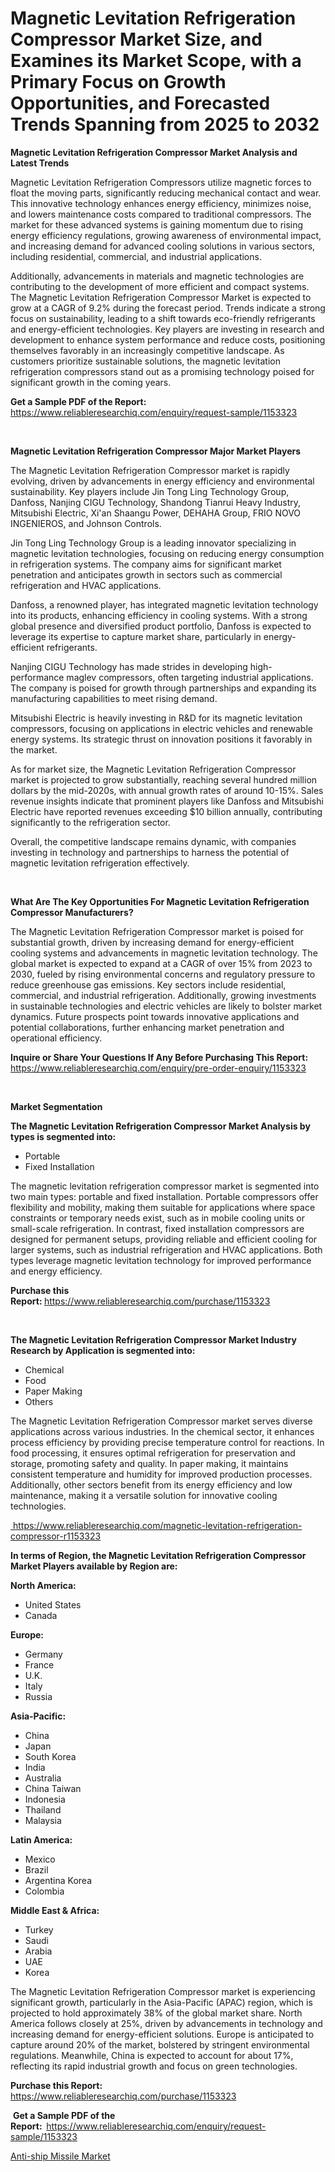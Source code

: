 <p><h1>Magnetic Levitation Refrigeration Compressor Market Size, and Examines its Market Scope, with a Primary Focus on Growth Opportunities, and Forecasted Trends Spanning from 2025 to 2032</h1></p><p><strong>Magnetic Levitation Refrigeration Compressor Market Analysis and Latest Trends</strong></p>
<p><p>Magnetic Levitation Refrigeration Compressors utilize magnetic forces to float the moving parts, significantly reducing mechanical contact and wear. This innovative technology enhances energy efficiency, minimizes noise, and lowers maintenance costs compared to traditional compressors. The market for these advanced systems is gaining momentum due to rising energy efficiency regulations, growing awareness of environmental impact, and increasing demand for advanced cooling solutions in various sectors, including residential, commercial, and industrial applications.</p><p>Additionally, advancements in materials and magnetic technologies are contributing to the development of more efficient and compact systems. The Magnetic Levitation Refrigeration Compressor Market is expected to grow at a CAGR of 9.2% during the forecast period. Trends indicate a strong focus on sustainability, leading to a shift towards eco-friendly refrigerants and energy-efficient technologies. Key players are investing in research and development to enhance system performance and reduce costs, positioning themselves favorably in an increasingly competitive landscape. As customers prioritize sustainable solutions, the magnetic levitation refrigeration compressors stand out as a promising technology poised for significant growth in the coming years.</p></p>
<p><strong>Get a Sample PDF of the Report:&nbsp;</strong> <a href="https://www.reliableresearchiq.com/enquiry/request-sample/1153323?utm_campaign=3180&utm_medium=2&utm_source=Github&utm_content=ia&utm_term=12042025&utm_id=magnetic-levitation-refrigeration-compressor">https://www.reliableresearchiq.com/enquiry/request-sample/1153323</a></p>
<p>&nbsp;</p>
<p><strong>Magnetic Levitation Refrigeration Compressor Major Market Players</strong></p>
<p><p>The Magnetic Levitation Refrigeration Compressor market is rapidly evolving, driven by advancements in energy efficiency and environmental sustainability. Key players include Jin Tong Ling Technology Group, Danfoss, Nanjing CIGU Technology, Shandong Tianrui Heavy Industry, Mitsubishi Electric, Xi'an Shaangu Power, DEHAHA Group, FRIO NOVO INGENIEROS, and Johnson Controls.</p><p>Jin Tong Ling Technology Group is a leading innovator specializing in magnetic levitation technologies, focusing on reducing energy consumption in refrigeration systems. The company aims for significant market penetration and anticipates growth in sectors such as commercial refrigeration and HVAC applications.</p><p>Danfoss, a renowned player, has integrated magnetic levitation technology into its products, enhancing efficiency in cooling systems. With a strong global presence and diversified product portfolio, Danfoss is expected to leverage its expertise to capture market share, particularly in energy-efficient refrigerants.</p><p>Nanjing CIGU Technology has made strides in developing high-performance maglev compressors, often targeting industrial applications. The company is poised for growth through partnerships and expanding its manufacturing capabilities to meet rising demand.</p><p>Mitsubishi Electric is heavily investing in R&D for its magnetic levitation compressors, focusing on applications in electric vehicles and renewable energy systems. Its strategic thrust on innovation positions it favorably in the market.</p><p>As for market size, the Magnetic Levitation Refrigeration Compressor market is projected to grow substantially, reaching several hundred million dollars by the mid-2020s, with annual growth rates of around 10-15%. Sales revenue insights indicate that prominent players like Danfoss and Mitsubishi Electric have reported revenues exceeding $10 billion annually, contributing significantly to the refrigeration sector.</p><p>Overall, the competitive landscape remains dynamic, with companies investing in technology and partnerships to harness the potential of magnetic levitation refrigeration effectively.</p></p>
<p>&nbsp;</p>
<p><strong>What Are The Key Opportunities For Magnetic Levitation Refrigeration Compressor Manufacturers?</strong></p>
<p><p>The Magnetic Levitation Refrigeration Compressor market is poised for substantial growth, driven by increasing demand for energy-efficient cooling systems and advancements in magnetic levitation technology. The global market is expected to expand at a CAGR of over 15% from 2023 to 2030, fueled by rising environmental concerns and regulatory pressure to reduce greenhouse gas emissions. Key sectors include residential, commercial, and industrial refrigeration. Additionally, growing investments in sustainable technologies and electric vehicles are likely to bolster market dynamics. Future prospects point towards innovative applications and potential collaborations, further enhancing market penetration and operational efficiency.</p></p>
<p><strong>Inquire or Share Your Questions If Any Before Purchasing This Report:</strong> <a href="https://www.reliableresearchiq.com/enquiry/pre-order-enquiry/1153323?utm_campaign=3180&utm_medium=2&utm_source=Github&utm_content=ia&utm_term=12042025&utm_id=magnetic-levitation-refrigeration-compressor">https://www.reliableresearchiq.com/enquiry/pre-order-enquiry/1153323</a></p>
<p>&nbsp;</p>
<p><strong>Market Segmentation</strong></p>
<p><strong>The Magnetic Levitation Refrigeration Compressor Market Analysis by types is segmented into:</strong></p>
<p><ul><li>Portable</li><li>Fixed Installation</li></ul></p>
<p><p>The magnetic levitation refrigeration compressor market is segmented into two main types: portable and fixed installation. Portable compressors offer flexibility and mobility, making them suitable for applications where space constraints or temporary needs exist, such as in mobile cooling units or small-scale refrigeration. In contrast, fixed installation compressors are designed for permanent setups, providing reliable and efficient cooling for larger systems, such as industrial refrigeration and HVAC applications. Both types leverage magnetic levitation technology for improved performance and energy efficiency.</p></p>
<p><strong>Purchase this Report:&nbsp;</strong><a href="https://www.reliableresearchiq.com/purchase/1153323?utm_campaign=3180&utm_medium=2&utm_source=Github&utm_content=ia&utm_term=12042025&utm_id=magnetic-levitation-refrigeration-compressor">https://www.reliableresearchiq.com/purchase/1153323</a></p>
<p>&nbsp;</p>
<p><strong>The Magnetic Levitation Refrigeration Compressor Market Industry Research by Application is segmented into:</strong></p>
<p><ul><li>Chemical</li><li>Food</li><li>Paper Making</li><li>Others</li></ul></p>
<p><p>The Magnetic Levitation Refrigeration Compressor market serves diverse applications across various industries. In the chemical sector, it enhances process efficiency by providing precise temperature control for reactions. In food processing, it ensures optimal refrigeration for preservation and storage, promoting safety and quality. In paper making, it maintains consistent temperature and humidity for improved production processes. Additionally, other sectors benefit from its energy efficiency and low maintenance, making it a versatile solution for innovative cooling technologies.</p></p>
<p><a href="https://www.reliableresearchiq.com/magnetic-levitation-refrigeration-compressor-r1153323?utm_campaign=3180&utm_medium=2&utm_source=Github&utm_content=ia&utm_term=12042025&utm_id=magnetic-levitation-refrigeration-compressor">&nbsp;https://www.reliableresearchiq.com/magnetic-levitation-refrigeration-compressor-r1153323</a></p>
<p><strong>In terms of Region, the Magnetic Levitation Refrigeration Compressor Market Players available by Region are:</strong></p>
<p>
    <p> <strong> North America: </strong>
        <ul>
            <li>United States</li>
            <li>Canada</li>
        </ul>
        </p> 
    <p> <strong> Europe: </strong>
        <ul>
            <li>Germany</li>
            <li>France</li>
            <li>U.K.</li>
            <li>Italy</li>
            <li>Russia</li>
        </ul>
        </p> 
    <p> <strong> Asia-Pacific: </strong>
        <ul>
            <li>China</li>
            <li>Japan</li>
            <li>South Korea</li>
            <li>India</li>
            <li>Australia</li>
            <li>China Taiwan</li>
            <li>Indonesia</li>
            <li>Thailand</li>
            <li>Malaysia</li>
        </ul>
        </p> 
    <p> <strong> Latin America: </strong>
        <ul>
            <li>Mexico</li>
            <li>Brazil</li>
            <li>Argentina Korea</li>
            <li>Colombia</li>
        </ul>
        </p> 
    <p> <strong> Middle East & Africa: </strong>
        <ul>
            <li>Turkey</li>
            <li>Saudi</li>
            <li>Arabia</li>
            <li>UAE</li>
            <li>Korea</li>
        </ul>
    </p>
    </p>
<p><p>The Magnetic Levitation Refrigeration Compressor market is experiencing significant growth, particularly in the Asia-Pacific (APAC) region, which is projected to hold approximately 38% of the global market share. North America follows closely at 25%, driven by advancements in technology and increasing demand for energy-efficient solutions. Europe is anticipated to capture around 20% of the market, bolstered by stringent environmental regulations. Meanwhile, China is expected to account for about 17%, reflecting its rapid industrial growth and focus on green technologies.</p></p>
<p><strong>Purchase this Report: </strong><a href="https://www.reliableresearchiq.com/purchase/1153323?utm_campaign=3180&utm_medium=2&utm_source=Github&utm_content=ia&utm_term=12042025&utm_id=magnetic-levitation-refrigeration-compressor">https://www.reliableresearchiq.com/purchase/1153323</a></p>
<p>&nbsp;<strong>Get a Sample PDF of the Report:&nbsp;&nbsp;</strong><a href="https://www.reliableresearchiq.com/enquiry/request-sample/1153323?utm_campaign=3180&utm_medium=2&utm_source=Github&utm_content=ia&utm_term=12042025&utm_id=magnetic-levitation-refrigeration-compressor">https://www.reliableresearchiq.com/enquiry/request-sample/1153323</a></p>
<p><strong></strong></p>
<p><p><a href="https://github.com/akermigarib/Market-Research-Report-List-1/blob/main/anti-ship-missile-market.md?utm_campaign=3180&utm_medium=2&utm_source=Github&utm_content=ia&utm_term=12042025&utm_id=magnetic-levitation-refrigeration-compressor">Anti-ship Missile Market</a></p></p>